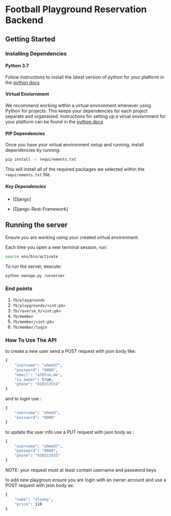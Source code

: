 # Football Playground Reservation Backend

## Getting Started

### Installing Dependencies

#### Python 3.7

Follow instructions to install the latest version of python for your platform in the [python docs](https://docs.python.org/3/using/unix.html#getting-and-installing-the-latest-version-of-python)

#### Virtual Enviornment

We recommend working within a virtual environment whenever using Python for projects. This keeps your dependencies for each project separate and organaized. Instructions for setting up a virual enviornment for your platform can be found in the [python docs](https://packaging.python.org/guides/installing-using-pip-and-virtual-environments/)

#### PIP Dependencies

Once you have your virtual environment setup and running, install dependencies by running:

```bash
pip install -r requirements.txt
```

This will install all of the required packages we selected within the `requirements.txt` file.

##### Key Dependencies

- [Django]

- [Django-Rest-Framework]

## Running the server

Ensure you are working using your created virtual environment.

Each time you open a new terminal session, run:

```bash
source env/bin/activate
```

To run the server, execute:

```bash
python manage.py runserver
```

### End points


1. `fb/playgrounds`
2. `fb/playgrounds/<int:pk>`
3. `fb/reverse_h/<int:pk>`
4. `fb/member`
5. `fb/member/<int:pk>`
6. `fb/member/login`

### How To Use The API

to create a new user send a POST request with json body like:
```bash
{
    "username": "ahmed7",
    "password": "0000",
    "email": "a7@fun.me",
    "is_owner": true,
    "phone": "010213554"
} 
```
and to login use :
```bash
{
    "username": "ahmed",
    "password": "0000"
}
```
to update the user info use a PUT request with json body as :
```bash
{
    "username": "ahmed7",
    "password": "0000",
    "phone": "010213555"
}
```
NOTE: your request must at least contain username and password keys  

to add new playgroun ensure you are login with an owner account and use a POST request with json body as:

```bash
{
    "name": "alaamy",
    "price": 110
}
```
